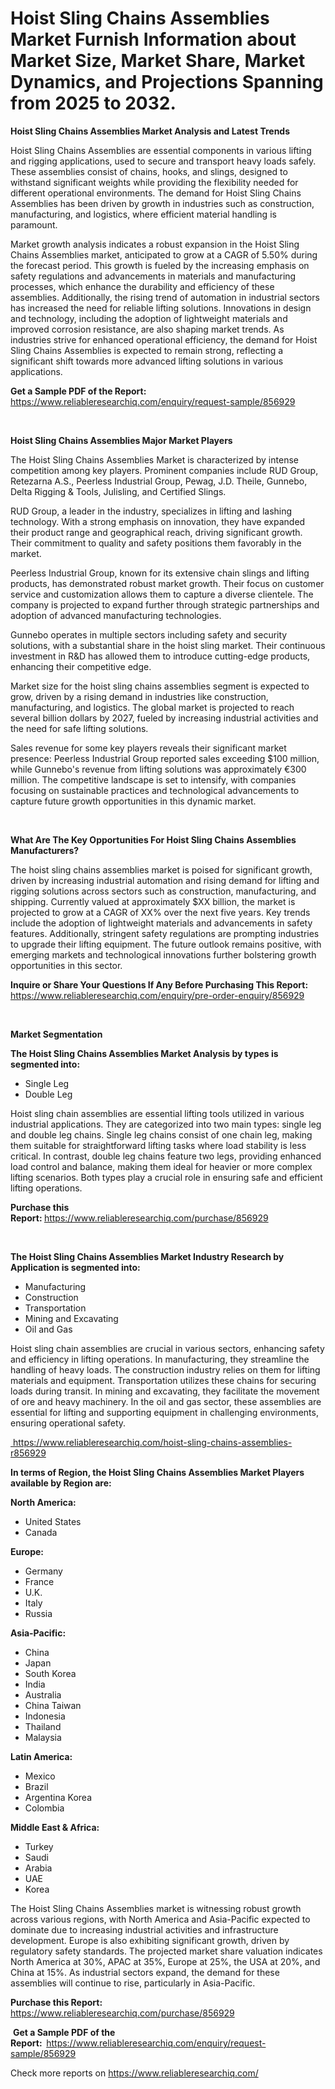 <p><h1>Hoist Sling Chains Assemblies Market Furnish Information about Market Size, Market Share, Market Dynamics, and Projections Spanning from 2025 to 2032.</h1></p><p><strong>Hoist Sling Chains Assemblies Market Analysis and Latest Trends</strong></p>
<p><p>Hoist Sling Chains Assemblies are essential components in various lifting and rigging applications, used to secure and transport heavy loads safely. These assemblies consist of chains, hooks, and slings, designed to withstand significant weights while providing the flexibility needed for different operational environments. The demand for Hoist Sling Chains Assemblies has been driven by growth in industries such as construction, manufacturing, and logistics, where efficient material handling is paramount.</p><p>Market growth analysis indicates a robust expansion in the Hoist Sling Chains Assemblies market, anticipated to grow at a CAGR of 5.50% during the forecast period. This growth is fueled by the increasing emphasis on safety regulations and advancements in materials and manufacturing processes, which enhance the durability and efficiency of these assemblies. Additionally, the rising trend of automation in industrial sectors has increased the need for reliable lifting solutions. Innovations in design and technology, including the adoption of lightweight materials and improved corrosion resistance, are also shaping market trends. As industries strive for enhanced operational efficiency, the demand for Hoist Sling Chains Assemblies is expected to remain strong, reflecting a significant shift towards more advanced lifting solutions in various applications.</p></p>
<p><strong>Get a Sample PDF of the Report:&nbsp;</strong> <a href="https://www.reliableresearchiq.com/enquiry/request-sample/856929?utm_campaign=2924&utm_medium=2&utm_source=Github&utm_content=ia&utm_term=04042025&utm_id=hoist-sling-chains-assemblies">https://www.reliableresearchiq.com/enquiry/request-sample/856929</a></p>
<p>&nbsp;</p>
<p><strong>Hoist Sling Chains Assemblies Major Market Players</strong></p>
<p><p>The Hoist Sling Chains Assemblies Market is characterized by intense competition among key players. Prominent companies include RUD Group, Retezarna A.S., Peerless Industrial Group, Pewag, J.D. Theile, Gunnebo, Delta Rigging & Tools, Julisling, and Certified Slings.</p><p>RUD Group, a leader in the industry, specializes in lifting and lashing technology. With a strong emphasis on innovation, they have expanded their product range and geographical reach, driving significant growth. Their commitment to quality and safety positions them favorably in the market.</p><p>Peerless Industrial Group, known for its extensive chain slings and lifting products, has demonstrated robust market growth. Their focus on customer service and customization allows them to capture a diverse clientele. The company is projected to expand further through strategic partnerships and adoption of advanced manufacturing technologies.</p><p>Gunnebo operates in multiple sectors including safety and security solutions, with a substantial share in the hoist sling market. Their continuous investment in R&D has allowed them to introduce cutting-edge products, enhancing their competitive edge.</p><p>Market size for the hoist sling chains assemblies segment is expected to grow, driven by a rising demand in industries like construction, manufacturing, and logistics. The global market is projected to reach several billion dollars by 2027, fueled by increasing industrial activities and the need for safe lifting solutions.</p><p>Sales revenue for some key players reveals their significant market presence: Peerless Industrial Group reported sales exceeding $100 million, while Gunnebo's revenue from lifting solutions was approximately €300 million. The competitive landscape is set to intensify, with companies focusing on sustainable practices and technological advancements to capture future growth opportunities in this dynamic market.</p></p>
<p>&nbsp;</p>
<p><strong>What Are The Key Opportunities For Hoist Sling Chains Assemblies Manufacturers?</strong></p>
<p><p>The hoist sling chains assemblies market is poised for significant growth, driven by increasing industrial automation and rising demand for lifting and rigging solutions across sectors such as construction, manufacturing, and shipping. Currently valued at approximately $XX billion, the market is projected to grow at a CAGR of XX% over the next five years. Key trends include the adoption of lightweight materials and advancements in safety features. Additionally, stringent safety regulations are prompting industries to upgrade their lifting equipment. The future outlook remains positive, with emerging markets and technological innovations further bolstering growth opportunities in this sector.</p></p>
<p><strong>Inquire or Share Your Questions If Any Before Purchasing This Report:</strong> <a href="https://www.reliableresearchiq.com/enquiry/pre-order-enquiry/856929?utm_campaign=2924&utm_medium=2&utm_source=Github&utm_content=ia&utm_term=04042025&utm_id=hoist-sling-chains-assemblies">https://www.reliableresearchiq.com/enquiry/pre-order-enquiry/856929</a></p>
<p>&nbsp;</p>
<p><strong>Market Segmentation</strong></p>
<p><strong>The Hoist Sling Chains Assemblies Market Analysis by types is segmented into:</strong></p>
<p><ul><li>Single Leg</li><li>Double Leg</li></ul></p>
<p><p>Hoist sling chain assemblies are essential lifting tools utilized in various industrial applications. They are categorized into two main types: single leg and double leg chains. Single leg chains consist of one chain leg, making them suitable for straightforward lifting tasks where load stability is less critical. In contrast, double leg chains feature two legs, providing enhanced load control and balance, making them ideal for heavier or more complex lifting scenarios. Both types play a crucial role in ensuring safe and efficient lifting operations.</p></p>
<p><strong>Purchase this Report:&nbsp;</strong><a href="https://www.reliableresearchiq.com/purchase/856929?utm_campaign=2924&utm_medium=2&utm_source=Github&utm_content=ia&utm_term=04042025&utm_id=hoist-sling-chains-assemblies">https://www.reliableresearchiq.com/purchase/856929</a></p>
<p>&nbsp;</p>
<p><strong>The Hoist Sling Chains Assemblies Market Industry Research by Application is segmented into:</strong></p>
<p><ul><li>Manufacturing</li><li>Construction</li><li>Transportation</li><li>Mining and Excavating</li><li>Oil and Gas</li></ul></p>
<p><p>Hoist sling chain assemblies are crucial in various sectors, enhancing safety and efficiency in lifting operations. In manufacturing, they streamline the handling of heavy loads. The construction industry relies on them for lifting materials and equipment. Transportation utilizes these chains for securing loads during transit. In mining and excavating, they facilitate the movement of ore and heavy machinery. In the oil and gas sector, these assemblies are essential for lifting and supporting equipment in challenging environments, ensuring operational safety.</p></p>
<p><a href="https://www.reliableresearchiq.com/hoist-sling-chains-assemblies-r856929?utm_campaign=2924&utm_medium=2&utm_source=Github&utm_content=ia&utm_term=04042025&utm_id=hoist-sling-chains-assemblies">&nbsp;https://www.reliableresearchiq.com/hoist-sling-chains-assemblies-r856929</a></p>
<p><strong>In terms of Region, the Hoist Sling Chains Assemblies Market Players available by Region are:</strong></p>
<p>
    <p> <strong> North America: </strong>
        <ul>
            <li>United States</li>
            <li>Canada</li>
        </ul>
        </p> 
    <p> <strong> Europe: </strong>
        <ul>
            <li>Germany</li>
            <li>France</li>
            <li>U.K.</li>
            <li>Italy</li>
            <li>Russia</li>
        </ul>
        </p> 
    <p> <strong> Asia-Pacific: </strong>
        <ul>
            <li>China</li>
            <li>Japan</li>
            <li>South Korea</li>
            <li>India</li>
            <li>Australia</li>
            <li>China Taiwan</li>
            <li>Indonesia</li>
            <li>Thailand</li>
            <li>Malaysia</li>
        </ul>
        </p> 
    <p> <strong> Latin America: </strong>
        <ul>
            <li>Mexico</li>
            <li>Brazil</li>
            <li>Argentina Korea</li>
            <li>Colombia</li>
        </ul>
        </p> 
    <p> <strong> Middle East & Africa: </strong>
        <ul>
            <li>Turkey</li>
            <li>Saudi</li>
            <li>Arabia</li>
            <li>UAE</li>
            <li>Korea</li>
        </ul>
    </p>
    </p>
<p><p>The Hoist Sling Chains Assemblies market is witnessing robust growth across various regions, with North America and Asia-Pacific expected to dominate due to increasing industrial activities and infrastructure development. Europe is also exhibiting significant growth, driven by regulatory safety standards. The projected market share valuation indicates North America at 30%, APAC at 35%, Europe at 25%, the USA at 20%, and China at 15%. As industrial sectors expand, the demand for these assemblies will continue to rise, particularly in Asia-Pacific.</p></p>
<p><strong>Purchase this Report: </strong><a href="https://www.reliableresearchiq.com/purchase/856929?utm_campaign=2924&utm_medium=2&utm_source=Github&utm_content=ia&utm_term=04042025&utm_id=hoist-sling-chains-assemblies">https://www.reliableresearchiq.com/purchase/856929</a></p>
<p>&nbsp;<strong>Get a Sample PDF of the Report:&nbsp;&nbsp;</strong><a href="https://www.reliableresearchiq.com/enquiry/request-sample/856929?utm_campaign=2924&utm_medium=2&utm_source=Github&utm_content=ia&utm_term=04042025&utm_id=hoist-sling-chains-assemblies">https://www.reliableresearchiq.com/enquiry/request-sample/856929</a></p>
<p><strong></strong></p>
<p>Check more reports on <a href="https://www.reliableresearchiq.com/?utm_campaign=2924&utm_medium=2&utm_source=Github&utm_content=ia&utm_term=04042025&utm_id=hoist-sling-chains-assemblies">https://www.reliableresearchiq.com/</a></p>